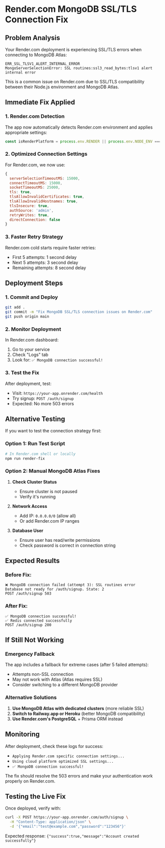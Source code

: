 # Render.com MongoDB SSL/TLS Connection Fix

## Problem Analysis
Your Render.com deployment is experiencing SSL/TLS errors when connecting to MongoDB Atlas:
```
ERR_SSL_TLSV1_ALERT_INTERNAL_ERROR
MongoServerSelectionError: SSL routines:ssl3_read_bytes:tlsv1 alert internal error
```

This is a common issue on Render.com due to SSL/TLS compatibility between their Node.js environment and MongoDB Atlas.

## Immediate Fix Applied

### 1. Render.com Detection
The app now automatically detects Render.com environment and applies appropriate settings:
```javascript
const isRenderPlatform = process.env.RENDER || process.env.NODE_ENV === 'production';
```

### 2. Optimized Connection Settings
For Render.com, we now use:
```javascript
{
  serverSelectionTimeoutMS: 15000,
  connectTimeoutMS: 15000,
  socketTimeoutMS: 25000,
  tls: true,
  tlsAllowInvalidCertificates: true,
  tlsAllowInvalidHostnames: true,
  tlsInsecure: true,
  authSource: 'admin',
  retryWrites: true,
  directConnection: false
}
```

### 3. Faster Retry Strategy
Render.com cold starts require faster retries:
- First 5 attempts: 1 second delay
- Next 5 attempts: 3 second delay
- Remaining attempts: 8 second delay

## Deployment Steps

### 1. Commit and Deploy
```bash
git add .
git commit -m "Fix MongoDB SSL/TLS connection issues on Render.com"
git push origin main
```

### 2. Monitor Deployment
In Render.com dashboard:
1. Go to your service
2. Check "Logs" tab
3. Look for: `✅ MongoDB connection successful!`

### 3. Test the Fix
After deployment, test:
- Visit: `https://your-app.onrender.com/health`
- Try signup: `POST /auth/signup`
- Expected: No more 503 errors

## Alternative Testing

If you want to test the connection strategy first:

### Option 1: Run Test Script
```bash
# In Render.com shell or locally
npm run render-fix
```

### Option 2: Manual MongoDB Atlas Fixes

1. **Check Cluster Status**
   - Ensure cluster is not paused
   - Verify it's running

2. **Network Access**
   - Add IP: `0.0.0.0/0` (allow all)
   - Or add Render.com IP ranges

3. **Database User**
   - Ensure user has read/write permissions
   - Check password is correct in connection string

## Expected Results

### Before Fix:
```
❌ MongoDB connection failed (attempt 3): SSL routines error
Database not ready for /auth/signup. State: 2
POST /auth/signup 503
```

### After Fix:
```
✅ MongoDB connection successful!
✅ Redis connected successfully
POST /auth/signup 200
```

## If Still Not Working

### Emergency Fallback
The app includes a fallback for extreme cases (after 5 failed attempts):
- Attempts non-SSL connection
- May not work with Atlas (Atlas requires SSL)
- Consider switching to a different MongoDB provider

### Alternative Solutions
1. **Use MongoDB Atlas with dedicated clusters** (more reliable SSL)
2. **Switch to Railway.app or Heroku** (better MongoDB compatibility)
3. **Use Render.com's PostgreSQL** + Prisma ORM instead

## Monitoring

After deployment, check these logs for success:
- `Applying Render.com specific connection settings...`
- `Using cloud platform optimized SSL settings...`
- `✅ MongoDB connection successful!`

The fix should resolve the 503 errors and make your authentication work properly on Render.com.

## Testing the Live Fix

Once deployed, verify with:
```bash
curl -X POST https://your-app.onrender.com/auth/signup \
  -H "Content-Type: application/json" \
  -d '{"email":"test@example.com","password":"123456"}'
```

Expected response: `{"success":true,"message":"Account created successfully"}`
